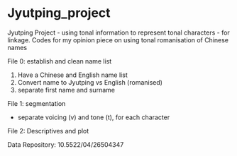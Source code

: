 # Jyutping_project

Jyutping Project - using tonal information to represent tonal characters - for linkage.
Codes for my opinion piece on using tonal romanisation of Chinese names

File 0: establish and clean name list
1) Have a Chinese and English name list
2) Convert name to Jyutping vs English (romanised)
3) separate first name and surname

File 1: segmentation
- separate voicing (v) and tone (t), for each character

File 2: Descriptives and plot

Data Repository: 10.5522/04/26504347
